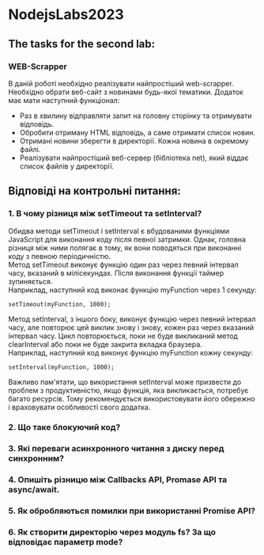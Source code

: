 # NodejsLabs2023
## The tasks for the second lab:
### WEB-Scrapper
В даній роботі необхідно реалізувати найпростіший web-scrapper. Необхідно обрати веб-сайт з новинами будь-якої тематики. Додаток має мати наступний функціонал:
- Раз в хвилину відправляти запит на головну сторінку та отримувати відповідь.
- Обробити отриману HTML відповідь, а саме отримати список новин.
- Отримані новини зберегти в директорії. Кожна новина в окремому файлі.
- Реалізувати найпростіший веб-сервер (бібліотека net), який віддає список файлів у директорії.

## Відповіді на контрольні питання:
### 1. В чому різниця між setTimeout та setInterval?
Обидва методи setTimeout і setInterval є вбудованими функціями JavaScript для виконання коду після певної затримки. Однак, головна різниця між ними полягає в тому, як вони поводяться при виконанні коду з певною періодичністю.  
Метод setTimeout виконує функцію один раз через певний інтервал часу, вказаний в мілісекундах. Після виконання функції таймер зупиняється.  
Наприклад, наступний код виконає функцію myFunction через 1 секунду:
```
setTimeout(myFunction, 1000);
```
Метод setInterval, з іншого боку, виконує функцію через певний інтервал часу, але повторює цей виклик знову і знову, кожен раз через вказаний інтервал часу. Цикл повторюється, поки не буде викликаний метод clearInterval або поки не буде закрита вкладка браузера.  
Наприклад, наступний код виконує функцію myFunction кожну секунду:
```
setInterval(myFunction, 1000);
```
Важливо пам'ятати, що використання setInterval може призвести до проблем з продуктивністю, якщо функція, яка викликається, потребує багато ресурсів. Тому рекомендується використовувати його обережно і враховувати особливості свого додатка.
### 2. Що таке блокуючий код?
### 3. Які переваги асинхронного читання з диску перед синхронним?
### 4. Опишіть різницю між Callbacks API, Promase API та async/await.
### 5. Як обробляються помилки при використанні Promise API?
### 6. Як створити директорію через модуль fs? За що відповідає параметр mode?
